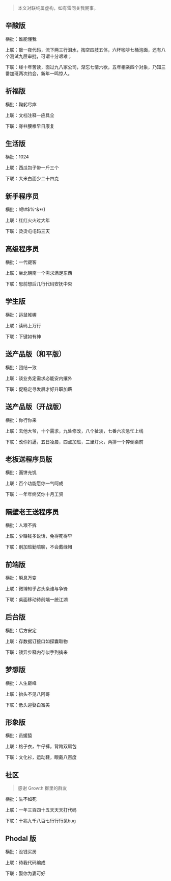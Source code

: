 > 本文对联纯属虚构，如有雷同关我屁事。

辛酸版
---

横批：谁能懂我

上联：敲一夜代码，流下两三行泪水，掏空四肢五体，六杯咖啡七桶泡面，还有八个测试九层审批，可谓十分艰难；

下联：经十年苦读，面过九八家公司，渐忘七情六欲，五年相亲四个对象，乃知三番加班两次约会，新年一鸣惊人。

祈福版
---

横批：鞠躬尽瘁

上联：文档注释一应具全

下联：脊柱腰椎早日康复

生活版
---

横批：1024

上联：西瓜包子带一斤三个

下联：大米白面少二十四克

新手程序员
---

横批：!@#$%^&*()

上联：红红火火过大年

下联：烫烫屯屯码三天

高级程序员
---

横批：一代键客

上联：坐北朝南一个需求满足东西

下联：思前想后几行代码安抚中央

学生版
---

横批：运鼠帷幄

上联：读码上万行

下联：下键如有神


送产品版（和平版）
---

横批：团结一致

上联：谈业务定需求必能安内攘外

下联：促稳定寻发展才好升职加薪

送产品版（开战版）
---

横批：你行你来

上联：去他大爷，十个需求，九处修改，八个扯淡，七番六次急忙上线

下联：改你妈逼，五日凌晨，四点加班，三里灯火，两排一个猝倒桌前


老板送程序员版
---

横批：画饼充饥

上联：百个功能愿你一气呵成

下联：一年年终奖你十月工资

隔壁老王送程序员
---

横批：人艰不拆

上联：少赚钱多说话，免得死得早

下联：别加班勤陪聊，不会戴绿帽

前端版
---

横批：瞬息万变

上联：微博知乎占头条谁与争锋

下联：桌面移动待前端一统江湖

后台版
---

横批：后方安定

上联：存数据订接口如探囊取物

下联：锁异步释内存似手到擒来

梦想版
---

横批：人生巅峰

上联：抬头不见八阿哥

下联：低头迎娶白富美

形象版
---

横批：员媛猿

上联：格子衣，牛仔裤，背跨双肩包

下联：文化衫，运动鞋，眼戴八百度

社区
---

> 感谢 Growth 群里的群友

横批：生不如死

上联：一年三百四十五天天天打代码

下联：十兆九千八百七行行行见bug

Phodal 版
---

横批：没钱买房

上联：待我代码编成

下联：娶你为妻可好
